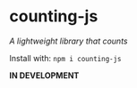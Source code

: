 # counting-js

_A lightweight library that counts_

Install with: `npm i counting-js`

**IN DEVELOPMENT**
